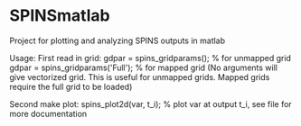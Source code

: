 # SPINSmatlab
Project for plotting and analyzing SPINS outputs in matlab

Usage:
First read in grid:
  gdpar = spins_gridparams();         % for unmapped grid
  gdpar = spins_gridparams('Full');   % for mapped grid
(No arguments will give vectorized grid. This is useful for unmapped grids. Mapped grids require the full grid to be loaded)

Second make plot:
spins_plot2d(var, t_i);   % plot var at output t_i, see file for more documentation
